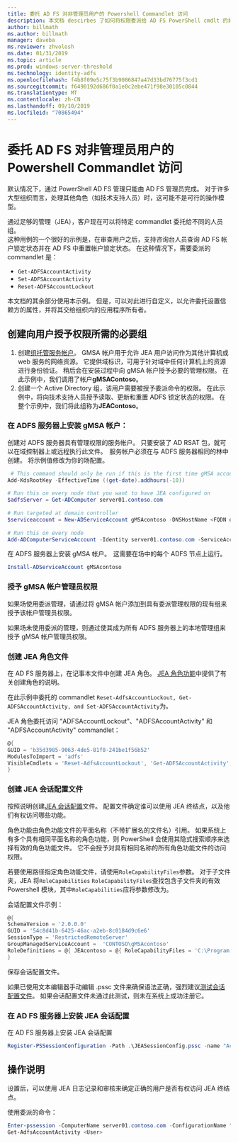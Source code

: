 ```yaml
---
title: 委托 AD FS 对非管理员用户的 Powershell Commandlet 访问
description: 本文档 descirbes 了如何将权限委派给 AD FS PowerShell cmdlt 的非管理员。
author: billmath
ms.author: billmath
manager: daveba
ms.reviewer: zhvolosh
ms.date: 01/31/2019
ms.topic: article
ms.prod: windows-server-threshold
ms.technology: identity-adfs
ms.openlocfilehash: f4b8f09e5c75f3b9086847a47d33bd76775f3cd1
ms.sourcegitcommit: f6490192d686f0a1e0c2ebe471f98e30105c0844
ms.translationtype: MT
ms.contentlocale: zh-CN
ms.lasthandoff: 09/10/2019
ms.locfileid: "70865494"
---
```

# <a name="delegate-ad-fs-powershell-commandlet-access-to-non-admin-users"></a>委托 AD FS 对非管理员用户的 Powershell Commandlet 访问 
默认情况下，通过 PowerShell AD FS 管理只能由 AD FS 管理员完成。 对于许多大型组织而言，处理其他角色（如技术支持人员）时，这可能不是可行的操作模型。  

通过足够的管理（JEA），客户现在可以将特定 commandlet 委托给不同的人员组。  
这种用例的一个很好的示例是，在审查用户之后，支持咨询台人员查询 AD FS 帐户锁定状态并在 AD FS 中重置帐户锁定状态。 在这种情况下，需要委派的 commandlet 是： 
- `Get-ADFSAccountActivity`
- `Set-ADFSAccountActivity` 
- `Reset-ADFSAccountLockout` 

本文档的其余部分使用本示例。 但是，可以对此进行自定义，以允许委托设置信赖方的属性，并将其交给组织内的应用程序所有者。  


##  <a name="create-the-required-groups-necessary-to-grant-users-permissions"></a>创建向用户授予权限所需的必要组 
1. 创建[组托管服务帐户](https://docs.microsoft.com/windows-server/security/group-managed-service-accounts/group-managed-service-accounts-overview)。 GMSA 帐户用于允许 JEA 用户访问作为其他计算机或 web 服务的网络资源。 它提供域标识，可用于针对域中任何计算机上的资源进行身份验证。 稍后会在安装过程中向 gMSA 帐户授予必要的管理权限。 在此示例中，我们调用了帐户**gMSAContoso**。 
2. 创建一个 Active Directory 组，该用户需要被授予委派命令的权限。 在此示例中，将向技术支持人员授予读取、更新和重置 ADFS 锁定状态的权限。 在整个示例中，我们将此组称为**JEAContoso**。 

### <a name="install-the-gmsa-account-on-the-adfs-server"></a>在 ADFS 服务器上安装 gMSA 帐户： 
创建对 ADFS 服务器具有管理权限的服务帐户。 只要安装了 AD RSAT 包，就可以在域控制器上或远程执行此文件。  服务帐户必须在与 ADFS 服务器相同的林中创建。 将示例值修改为你的场配置。 

```powershell
 # This command should only be run if this is the first time gMSA accounts are enabled in the forest 
Add-KdsRootKey -EffectiveTime ((get-date).addhours(-10))  
 
# Run this on every node that you want to have JEA configured on  
$adfsServer = Get-ADComputer server01.contoso.com  
 
# Run targeted at domain controller  
$serviceaccount = New-ADServiceAccount gMSAcontoso -DNSHostName <FQDN of the domain containing the KDS key> - PrincipalsAllowedToRetrieveManagedPassword $adfsServer –passthru 
 
# Run this on every node 
Add-ADComputerServiceAccount -Identity server01.contoso.com -ServiceAccount $ServiceAccount 
```

在 ADFS 服务器上安装 gMSA 帐户。  这需要在场中的每个 ADFS 节点上运行。 
 
```powershell
Install-ADServiceAccount gMSAcontoso 
```

### <a name="grant-the-gmsa-account-admin-rights"></a>授予 gMSA 帐户管理员权限 
如果场使用委派管理，请通过将 gMSA 帐户添加到具有委派管理权限的现有组来授予该帐户管理员权限。  
 
如果场未使用委派的管理，则通过使其成为所有 ADFS 服务器上的本地管理组来授予 gMSA 帐户管理员权限。 
 
 
### <a name="create-the-jea-role-file"></a>创建 JEA 角色文件 
 
在 AD FS 服务器上，在记事本文件中创建 JEA 角色。 [JEA 角色功能](https://docs.microsoft.com/powershell/jea/role-capabilities)中提供了有关创建角色的说明。 
 
在此示例中委托的 commandlet `Reset-AdfsAccountLockout, Get-ADFSAccountActivity, and Set-ADFSAccountActivity`为。 

JEA 角色委托访问 "ADFSAccountLockout"、"ADFSAccountActivity" 和 "ADFSAccountActivity" commandlet：

```powershell
@{
GUID = 'b35d3985-9063-4de5-81f8-241be1f56b52'
ModulesToImport = 'adfs'
VisibleCmdlets = 'Reset-AdfsAccountLockout', 'Get-ADFSAccountActivity', 'Set-ADFSAccountActivity'
}
```


### <a name="create-the-jea-session-configuration-file"></a>创建 JEA 会话配置文件 
按照说明创建[JEA 会话配置](https://docs.microsoft.com/powershell/jea/session-configurations)文件。 配置文件确定谁可以使用 JEA 终结点，以及他们有权访问哪些功能。 

角色功能由角色功能文件的平面名称（不带扩展名的文件名）引用。 如果系统上有多个具有相同平面名称的角色功能，则 PowerShell 会使用其隐式搜索顺序来选择有效的角色功能文件。 它不会授予对具有相同名称的所有角色功能文件的访问权限。 

若要使用路径指定角色功能文件，请使用`RoleCapabilityFiles`参数。 对于子文件夹，JEA 将`RoleCapabilities` `RoleCapabilityFiles`查找包含子文件夹的有效 Powershell 模块，其中`RoleCapabilities`应将参数修改为。 

会话配置文件示例： 

```powershell
@{
SchemaVersion = '2.0.0.0'
GUID = '54c8d41b-6425-46ac-a2eb-8c0184d9c6e6'
SessionType = 'RestrictedRemoteServer'
GroupManagedServiceAccount =  'CONTOSO\gMSAcontoso'
RoleDefinitions = @{ JEAcontoso = @{ RoleCapabilityFiles = 'C:\Program Files\WindowsPowershell\Modules\AccountActivityJEA\RoleCapabilities\JEAAccountActivityResetRole.psrc' } }
}
```

保存会话配置文件。 
 
如果已使用文本编辑器手动编辑 .pssc 文件来确保语法正确，强烈建议[测试会话配置文件](https://docs.microsoft.com/powershell/module/Microsoft.PowerShell.Core/Test-PSSessionConfigurationFile?view=powershell-5.1)。 如果会话配置文件未通过此测试，则未在系统上成功注册它。  
 
### <a name="install-the-jea-session-configuration-on-the-ad-fs-server"></a>在 AD FS 服务器上安装 JEA 会话配置 

在 AD FS 服务器上安装 JEA 会话配置 
 
```powershell
Register-PSSessionConfiguration -Path .\JEASessionConfig.pssc -name "AccountActivityAdministration" -force
``` 
## <a name="operational-instructions"></a>操作说明 
设置后，可以使用 JEA 日志记录和审核来确定正确的用户是否有权访问 JEA 终结点。 

使用委派的命令： 

```powershell
Enter-pssession -ComputerName server01.contoso.com -ConfigurationName "AccountActivityAdministration" -Credential <User Using JEA> 
Get-AdfsAccountActivity <User> 


```

